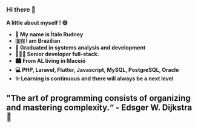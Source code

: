 ### Hi there 👋

<b>A little about myself ! 😅<br>
- 🙆 My name is Ítalo Rudney<br>
- 🇧🇷 I am Brazilian<br>
- 🧠 Graduated in systems analysis and development<br>
- 👨🏼‍💻 Senior developer full-stack.<br>
- 🏙 From AL living in Maceió<br>
- 💻 PHP, Laravel, Flutter, Javascript, MySQL, PostgreSQL, Oracle<br>
- ✨ Learning is continuous and there will always be a next level<br>
 <h2>
"The art of programming consists of organizing and mastering complexity.“ - Edsger W. Dijkstra 🚀
  </h2>
 </b>
